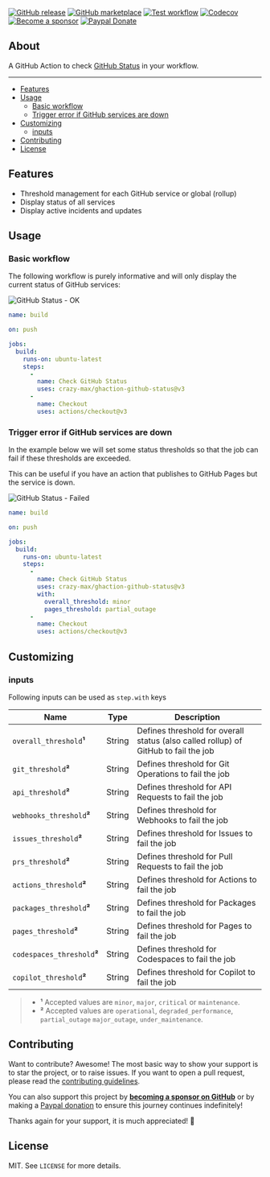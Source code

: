 [![GitHub release](https://img.shields.io/github/release/crazy-max/ghaction-github-status.svg?style=flat-square)](https://github.com/crazy-max/ghaction-github-status/releases/latest)
[![GitHub marketplace](https://img.shields.io/badge/marketplace-github--status-blue?logo=github&style=flat-square)](https://github.com/marketplace/actions/github-status)
[![Test workflow](https://img.shields.io/github/actions/workflow/status/crazy-max/ghaction-github-status/test.yml?branch=master&label=test&logo=github&style=flat-square)](https://github.com/crazy-max/ghaction-github-status/actions?workflow=test)
[![Codecov](https://img.shields.io/codecov/c/github/crazy-max/ghaction-github-status?logo=codecov&style=flat-square)](https://codecov.io/gh/crazy-max/ghaction-github-status)
[![Become a sponsor](https://img.shields.io/badge/sponsor-crazy--max-181717.svg?logo=github&style=flat-square)](https://github.com/sponsors/crazy-max)
[![Paypal Donate](https://img.shields.io/badge/donate-paypal-00457c.svg?logo=paypal&style=flat-square)](https://www.paypal.me/crazyws)

## About

A GitHub Action to check [GitHub Status](https://www.githubstatus.com/) in your workflow.

___

* [Features](#features)
* [Usage](#usage)
  * [Basic workflow](#basic-workflow)
  * [Trigger error if GitHub services are down](#trigger-error-if-github-services-are-down)
* [Customizing](#customizing)
  * [inputs](#inputs)
* [Contributing](#contributing)
* [License](#license)

## Features

* Threshold management for each GitHub service or global (rollup)
* Display status of all services
* Display active incidents and updates

## Usage

### Basic workflow

The following workflow is purely informative and will only display the current status of GitHub services:

![GitHub Status - OK](.github/ghaction-github-status2.png)

```yaml
name: build

on: push

jobs:
  build:
    runs-on: ubuntu-latest
    steps:
      -
        name: Check GitHub Status
        uses: crazy-max/ghaction-github-status@v3
      -
        name: Checkout
        uses: actions/checkout@v3
```

### Trigger error if GitHub services are down

In the example below we will set some status thresholds so that the job can fail if these thresholds are exceeded.

This can be useful if you have an action that publishes to GitHub Pages but the service is down.

![GitHub Status - Failed](.github/ghaction-github-status.png)

```yaml
name: build

on: push

jobs:
  build:
    runs-on: ubuntu-latest
    steps:
      -
        name: Check GitHub Status
        uses: crazy-max/ghaction-github-status@v3
        with:
          overall_threshold: minor
          pages_threshold: partial_outage
      -
        name: Checkout
        uses: actions/checkout@v3
```

## Customizing

### inputs

Following inputs can be used as `step.with` keys

| Name                        | Type   | Description                                                                         |
|-----------------------------|--------|-------------------------------------------------------------------------------------|
| `overall_threshold`**¹**    | String | Defines threshold for overall status (also called rollup) of GitHub to fail the job |
| `git_threshold`**²**        | String | Defines threshold for Git Operations to fail the job                                |
| `api_threshold`**²**        | String | Defines threshold for API Requests to fail the job                                  |
| `webhooks_threshold`**²**   | String | Defines threshold for Webhooks to fail the job                                      |
| `issues_threshold`**²**     | String | Defines threshold for Issues to fail the job                                        |
| `prs_threshold`**²**        | String | Defines threshold for Pull Requests to fail the job                                 |
| `actions_threshold`**²**    | String | Defines threshold for Actions to fail the job                                       |
| `packages_threshold`**²**   | String | Defines threshold for Packages to fail the job                                      |
| `pages_threshold`**²**      | String | Defines threshold for Pages to fail the job                                         |
| `codespaces_threshold`**²** | String | Defines threshold for Codespaces to fail the job                                    |
| `copilot_threshold`**²**    | String | Defines threshold for Copilot to fail the job                                       |

> * **¹** Accepted values are `minor`, `major`, `critical` or `maintenance`.
> * **²** Accepted values are `operational`, `degraded_performance`, `partial_outage` `major_outage`, `under_maintenance`.

## Contributing

Want to contribute? Awesome! The most basic way to show your support is to star the project, or to raise issues. If
you want to open a pull request, please read the [contributing guidelines](.github/CONTRIBUTING.md).

You can also support this project by [**becoming a sponsor on GitHub**](https://github.com/sponsors/crazy-max) or by
making a [Paypal donation](https://www.paypal.me/crazyws) to ensure this journey continues indefinitely!

Thanks again for your support, it is much appreciated! :pray:

## License

MIT. See `LICENSE` for more details.
